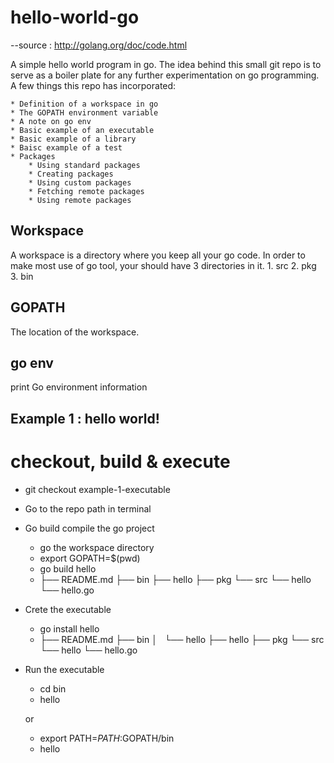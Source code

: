 # hello-world-go

--source : http://golang.org/doc/code.html

A simple hello world program in go. The idea behind this small git repo is to serve as a boiler plate for any further experimentation on go programming. A few things this repo has incorporated:

 	* Definition of a workspace in go
 	* The GOPATH environment variable
 	* A note on go env
 	* Basic example of an executable
 	* Basic example of a library 
 	* Baisc example of a test
 	* Packages
 		* Using standard packages
 		* Creating packages
 		* Using custom packages
 		* Fetching remote packages
 		* Using remote packages

## Workspace
A workspace is a directory where you keep all your go code. In order to make most use of go tool, your should have 3 directories in it.
	1. src
	2. pkg
	3. bin

## GOPATH
The location of the workspace.

## go env
print Go environment information


Example 1 : hello world!
---
# checkout, build & execute

* git checkout example-1-executable
* Go to the repo path in terminal
* Go build compile the go project
	* go the workspace directory
	* export GOPATH=$(pwd)
	* go build hello
	* 
		├── README.md
		├── bin
		├── hello
		├── pkg
		└── src
		    └── hello
		        └── hello.go
* Crete the executable
	* go install hello
	* 
		├── README.md
		├── bin
		│   └── hello
		├── hello
		├── pkg
		└── src
		    └── hello
		        └── hello.go
* Run the executable
	* cd bin
	* hello

	or

	* export PATH=$PATH:$GOPATH/bin
	* hello